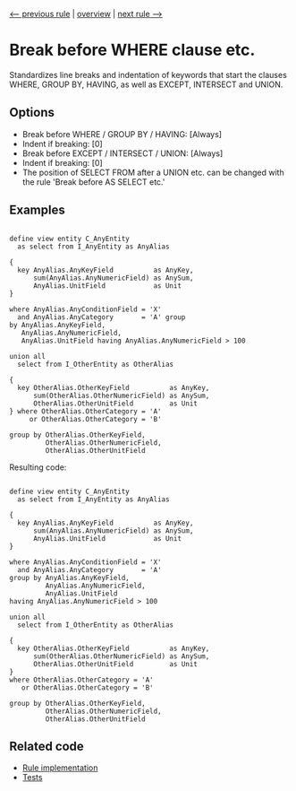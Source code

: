 [<-- previous rule](DdlPositionBracesRule.md) | [overview](../rules.md) | [next rule -->](DdlSpacesAroundSignsRule.md)

# Break before WHERE clause etc.

Standardizes line breaks and indentation of keywords that start the clauses WHERE, GROUP BY, HAVING, as well as EXCEPT, INTERSECT and UNION.

## Options

* Break before WHERE / GROUP BY / HAVING: \[Always\]
* Indent if breaking: \[0\] 
* Break before EXCEPT / INTERSECT / UNION: \[Always\]
* Indent if breaking: \[0\] 
* The position of SELECT FROM after a UNION etc. can be changed with the rule 'Break before AS SELECT etc.'

## Examples


```ASDDLS

define view entity C_AnyEntity
  as select from I_AnyEntity as AnyAlias

{
  key AnyAlias.AnyKeyField          as AnyKey,
      sum(AnyAlias.AnyNumericField) as AnySum,
      AnyAlias.UnitField            as Unit
}

where AnyAlias.AnyConditionField = 'X'
  and AnyAlias.AnyCategory       = 'A' group
by AnyAlias.AnyKeyField,
   AnyAlias.AnyNumericField,
   AnyAlias.UnitField having AnyAlias.AnyNumericField > 100

union all
  select from I_OtherEntity as OtherAlias

{
  key OtherAlias.OtherKeyField          as AnyKey,
      sum(OtherAlias.OtherNumericField) as AnySum,
      OtherAlias.OtherUnitField         as Unit
} where OtherAlias.OtherCategory = 'A'
     or OtherAlias.OtherCategory = 'B'

group by OtherAlias.OtherKeyField,
         OtherAlias.OtherNumericField,
         OtherAlias.OtherUnitField

```

Resulting code:

```ASDDLS

define view entity C_AnyEntity
  as select from I_AnyEntity as AnyAlias

{
  key AnyAlias.AnyKeyField          as AnyKey,
      sum(AnyAlias.AnyNumericField) as AnySum,
      AnyAlias.UnitField            as Unit
}

where AnyAlias.AnyConditionField = 'X'
  and AnyAlias.AnyCategory       = 'A'
group by AnyAlias.AnyKeyField,
         AnyAlias.AnyNumericField,
         AnyAlias.UnitField
having AnyAlias.AnyNumericField > 100

union all
  select from I_OtherEntity as OtherAlias

{
  key OtherAlias.OtherKeyField          as AnyKey,
      sum(OtherAlias.OtherNumericField) as AnySum,
      OtherAlias.OtherUnitField         as Unit
}
where OtherAlias.OtherCategory = 'A'
   or OtherAlias.OtherCategory = 'B'

group by OtherAlias.OtherKeyField,
         OtherAlias.OtherNumericField,
         OtherAlias.OtherUnitField
```

## Related code

* [Rule implementation](../../com.sap.adt.abapcleaner/src/com/sap/adt/abapcleaner/rules/ddl/position/DdlPositionClausesRule.java)
* [Tests](../../test/com.sap.adt.abapcleaner.test/src/com/sap/adt/abapcleaner/rules/ddl/position/DdlPositionClausesTest.java)


